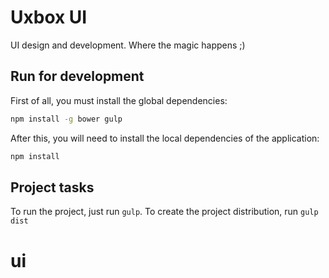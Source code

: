 # Uxbox UI

UI design and development. Where the magic happens ;) 

## Run for development

First of all, you must install the global dependencies:

```bash
npm install -g bower gulp
```

After this, you will need to install the local dependencies of the application:

```bash
npm install
```

## Project tasks

To run the project, just run `gulp`. To create the project distribution, run `gulp dist`
# ui
